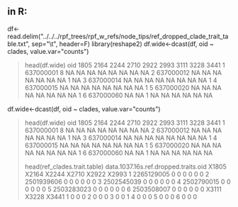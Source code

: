 ## in R:
 df<-read.delim("../../../rpf_trees/rpf_w_refs/node_tips/ref_dropped_clade_trait_table.txt", sep="\t", header=F)
library(reshape2)
 df.wide<-dcast(df, oid ~ clades, value.var="counts")
> head(df.wide)
        oid 1805 2164 2244 2710 2922 2993 3111 3228 3441
1 637000001    8   NA   NA   NA   NA   NA   NA   NA   NA
2 637000012   NA   NA   NA   NA   NA   NA   NA    1   NA
3 637000014   NA   NA   NA   NA   NA   NA   NA   NA    1
4 637000015   NA   NA   NA   NA   NA   NA   NA   NA    1
5 637000020   NA   NA   NA   NA   NA   NA   NA   NA    1
6 637000060   NA   NA    1   NA   NA   NA   NA   NA   NA
> 
 df.wide<-dcast(df, oid ~ clades, value.var="counts")
> head(df.wide)
        oid 1805 2164 2244 2710 2922 2993 3111 3228 3441
1 637000001    8   NA   NA   NA   NA   NA   NA   NA   NA
2 637000012   NA   NA   NA   NA   NA   NA   NA    1   NA
3 637000014   NA   NA   NA   NA   NA   NA   NA   NA    1
4 637000015   NA   NA   NA   NA   NA   NA   NA   NA    1
5 637000020   NA   NA   NA   NA   NA   NA   NA   NA    1
6 637000060   NA   NA    1   NA   NA   NA   NA   NA   NA
> 
> head(ref_clades.trait.table)
  data.1037.16s.ref.dropped.traits.oid X1805 X2164 X2244 X2710 X2922 X2993
1                           2265129005     0     0     0     0     0     0
2                           2501939606     0     0     0     0     0     0
3                           2502545039     0     0     0     0     0     0
4                           2502790015     0     0     0     0     0     0
5                           2503283023     0     0     0     0     0     0
6                           2503508007     0     0     0     0     0     0
  X3111 X3228 X3441
1     0     0     0
2     0     0     0
3     0     0     1
4     0     0     0
5     0     0     0
6     0     0     0
